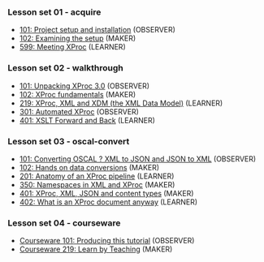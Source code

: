 


### Lesson set 01 - acquire

* [101: Project setup and installation](Lesson01/acquire_101.md) (OBSERVER)
* [102: Examining the setup](Lesson01/acquire_102.md) (MAKER)
* [599: Meeting XProc](Lesson01/acquire_599.md) (LEARNER)

### Lesson set 02 - walkthrough

* [101: Unpacking XProc 3.0](Lesson02/walkthrough_101.md) (OBSERVER)
* [102: XProc fundamentals](Lesson02/walkthrough_102.md) (MAKER)
* [219: XProc, XML and XDM  (the XML Data Model)](Lesson02/walkthrough_219.md) (LEARNER)
* [301: Automated XProc](Lesson02/walkthrough_301.md) (OBSERVER)
* [401: XSLT Forward and Back](Lesson02/walkthrough_401.md) (LEARNER)

### Lesson set 03 - oscal-convert

* [101: Converting OSCAL ? XML to JSON and JSON to XML](Lesson03/oscal-convert_101.md) (OBSERVER)
* [102: Hands on data conversions](Lesson03/oscal-convert_102.md) (MAKER)
* [201: Anatomy of an XProc pipeline](Lesson03/oscal-convert_201.md) (LEARNER)
* [350: Namespaces in XML and XProc](Lesson03/oscal-convert_350.md) (MAKER)
* [401: XProc, XML, JSON and content types](Lesson03/oscal-convert_401.md) (MAKER)
* [402: What is an XProc document anyway](Lesson03/oscal-convert_402.md) (LEARNER)

### Lesson set 04 - courseware

* [Courseware 101: Producing this tutorial](Lesson04/courseware_101.md) (OBSERVER)
* [Courseware 219: Learn by Teaching](Lesson04/courseware_219.md) (MAKER)
